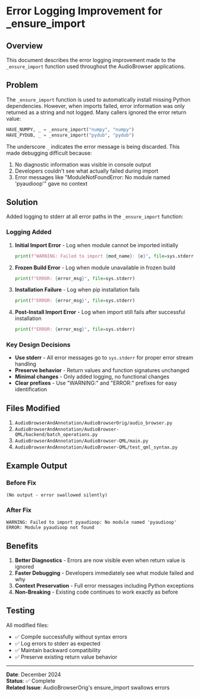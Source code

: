 # Error Logging Improvement for _ensure_import

## Overview

This document describes the error logging improvement made to the `_ensure_import` function used throughout the AudioBrowser applications.

## Problem

The `_ensure_import` function is used to automatically install missing Python dependencies. However, when imports failed, error information was only returned as a string and not logged. Many callers ignored the error return value:

```python
HAVE_NUMPY, _ = _ensure_import("numpy", "numpy")
HAVE_PYDUB, _ = _ensure_import("pydub", "pydub")
```

The underscore `_` indicates the error message is being discarded. This made debugging difficult because:

1. No diagnostic information was visible in console output
2. Developers couldn't see what actually failed during import
3. Error messages like "ModuleNotFoundError: No module named 'pyaudioop'" gave no context

## Solution

Added logging to stderr at all error paths in the `_ensure_import` function:

### Logging Added

1. **Initial Import Error** - Log when module cannot be imported initially
   ```python
   print(f"WARNING: Failed to import {mod_name}: {e}", file=sys.stderr)
   ```

2. **Frozen Build Error** - Log when module unavailable in frozen build
   ```python
   print(f"ERROR: {error_msg}", file=sys.stderr)
   ```

3. **Installation Failure** - Log when pip installation fails
   ```python
   print(f"ERROR: {error_msg}", file=sys.stderr)
   ```

4. **Post-Install Import Error** - Log when import still fails after successful installation
   ```python
   print(f"ERROR: {error_msg}", file=sys.stderr)
   ```

### Key Design Decisions

- **Use stderr** - All error messages go to `sys.stderr` for proper error stream handling
- **Preserve behavior** - Return values and function signatures unchanged
- **Minimal changes** - Only added logging, no functional changes
- **Clear prefixes** - Use "WARNING:" and "ERROR:" prefixes for easy identification

## Files Modified

1. `AudioBrowserAndAnnotation/AudioBrowserOrig/audio_browser.py`
2. `AudioBrowserAndAnnotation/AudioBrowser-QML/backend/batch_operations.py`
3. `AudioBrowserAndAnnotation/AudioBrowser-QML/main.py`
4. `AudioBrowserAndAnnotation/AudioBrowser-QML/test_qml_syntax.py`

## Example Output

### Before Fix
```
(No output - error swallowed silently)
```

### After Fix
```
WARNING: Failed to import pyaudioop: No module named 'pyaudioop'
ERROR: Module pyaudioop not found
```

## Benefits

1. **Better Diagnostics** - Errors are now visible even when return value is ignored
2. **Faster Debugging** - Developers immediately see what module failed and why
3. **Context Preservation** - Full error messages including Python exceptions
4. **Non-Breaking** - Existing code continues to work exactly as before

## Testing

All modified files:
- ✅ Compile successfully without syntax errors
- ✅ Log errors to stderr as expected
- ✅ Maintain backward compatibility
- ✅ Preserve existing return value behavior

---

**Date**: December 2024  
**Status**: ✅ Complete  
**Related Issue**: AudioBrowserOrig's ensure_import swallows errors
